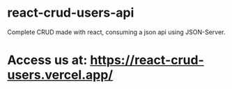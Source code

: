# react-crud-users-api
Complete CRUD made with react, consuming a json api using JSON-Server.
# Access us at: https://react-crud-users.vercel.app/
